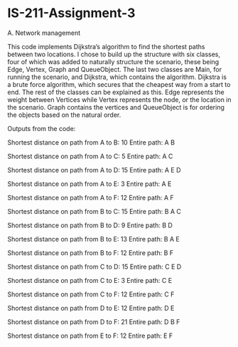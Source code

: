 # IS-211-Assignment-3

A. Network management

This code implements Dijkstra’s algorithm to find the shortest paths between two locations. I chose to build up the structure with six classes, four of which was added to naturally structure the scenario, these being Edge, Vertex, Graph and QueueObject. The last two classes are Main, for running the scenario, and Dijkstra, which contains the algorithm. Dijkstra is a brute force algorithm, which secures that the cheapest way from a start to end.
The rest of the classes can be explained as this. Edge represents the weight between Vertices while Vertex represents the node, or the location in the scenario. Graph contains the vertices and QueueObject is for ordering the objects based on the natural order.

Outputs from the code:

Shortest distance on path from A to B:
10
Entire path:
A
B

Shortest distance on path from A to C:
5
Entire path:
A
C

Shortest distance on path from A to D:
15
Entire path:
A
E
D

Shortest distance on path from A to E:
3
Entire path:
A
E

Shortest distance on path from A to F:
12
Entire path:
A
F

Shortest distance on path from B to C:
15
Entire path:
B
A
C

Shortest distance on path from B to D:
9
Entire path:
B
D

Shortest distance on path from B to E:
13
Entire path:
B
A
E

Shortest distance on path from B to F:
12
Entire path:
B
F

Shortest distance on path from C to D:
15
Entire path:
C
E
D

Shortest distance on path from C to E:
3
Entire path:
C
E

Shortest distance on path from C to F:
12
Entire path:
C
F

Shortest distance on path from D to E:
12
Entire path:
D
E

Shortest distance on path from D to F:
21
Entire path:
D
B
F

Shortest distance on path from E to F:
12
Entire path:
E
F
